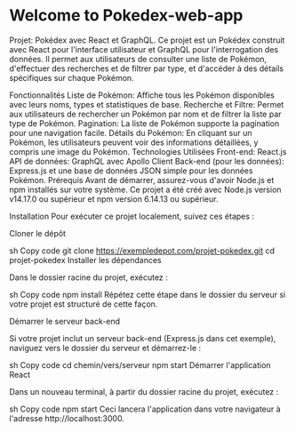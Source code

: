 # Welcome to Pokedex-web-app

Projet: Pokédex avec React et GraphQL.
Ce projet est un Pokédex construit avec React pour l'interface utilisateur et GraphQL pour l'interrogation des données. Il permet aux utilisateurs de consulter une liste de Pokémon, d'effectuer des recherches et de filtrer par type, et d'accéder à des détails spécifiques sur chaque Pokémon.

Fonctionnalités
Liste de Pokémon: Affiche tous les Pokémon disponibles avec leurs noms, types et statistiques de base.
Recherche et Filtre: Permet aux utilisateurs de rechercher un Pokémon par nom et de filtrer la liste par type de Pokémon.
Pagination: La liste de Pokémon supporte la pagination pour une navigation facile.
Détails du Pokémon: En cliquant sur un Pokémon, les utilisateurs peuvent voir des informations détaillées, y compris une image du Pokémon.
Technologies Utilisées
Front-end: React.js
API de données: GraphQL avec Apollo Client
Back-end (pour les données): Express.js et une base de données JSON simple pour les données Pokémon.
Prérequis
Avant de démarrer, assurez-vous d'avoir Node.js et npm installés sur votre système. Ce projet a été créé avec Node.js version v14.17.0 ou supérieur et npm version 6.14.13 ou supérieur.

Installation
Pour exécuter ce projet localement, suivez ces étapes :

Cloner le dépôt

sh
Copy code
git clone https://exempledepot.com/projet-pokedex.git
cd projet-pokedex
Installer les dépendances

Dans le dossier racine du projet, exécutez :

sh
Copy code
npm install
Répétez cette étape dans le dossier du serveur si votre projet est structuré de cette façon.

Démarrer le serveur back-end

Si votre projet inclut un serveur back-end (Express.js dans cet exemple), naviguez vers le dossier du serveur et démarrez-le :

sh
Copy code
cd chemin/vers/serveur
npm start
Démarrer l'application React

Dans un nouveau terminal, à partir du dossier racine du projet, exécutez :

sh
Copy code
npm start
Ceci lancera l'application dans votre navigateur à l'adresse http://localhost:3000.
